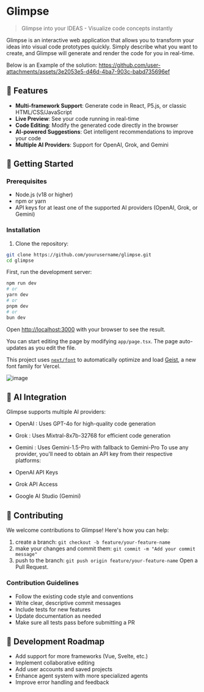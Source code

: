 # Glimpse

> Glimpse into your IDEAS - Visualize code concepts instantly

Glimpse is an interactive web application that allows you to transform your ideas into visual code prototypes quickly. Simply describe what you want to create, and Glimpse will generate and render the code for you in real-time.

Below is an Example of the solution:
https://github.com/user-attachments/assets/3e2053e5-d46d-4ba7-903c-babd735696ef


## 🌟 Features

- **Multi-framework Support**: Generate code in React, P5.js, or classic HTML/CSS/JavaScript
- **Live Preview**: See your code running in real-time
- **Code Editing**: Modify the generated code directly in the browser
- **AI-powered Suggestions**: Get intelligent recommendations to improve your code
- **Multiple AI Providers**: Support for OpenAI, Grok, and Gemini

## 🚀 Getting Started

### Prerequisites

- Node.js (v18 or higher)
- npm or yarn
- API keys for at least one of the supported AI providers (OpenAI, Grok, or Gemini)

### Installation

1. Clone the repository:

```bash
git clone https://github.com/yourusername/glimpse.git
cd glimpse
```

First, run the development server:

```bash
npm run dev
# or
yarn dev
# or
pnpm dev
# or
bun dev
```

Open [http://localhost:3000](http://localhost:3000) with your browser to see the result.

You can start editing the page by modifying `app/page.tsx`. The page auto-updates as you edit the file.

This project uses [`next/font`](https://nextjs.org/docs/app/building-your-application/optimizing/fonts) to automatically optimize and load [Geist](https://vercel.com/font), a new font family for Vercel.

![image](https://github.com/user-attachments/assets/4692ffb0-5613-4863-b6f8-610e7eef3cfb)

## 🧠 AI Integration
Glimpse supports multiple AI providers:

- OpenAI : Uses GPT-4o for high-quality code generation
- Grok : Uses Mixtral-8x7b-32768 for efficient code generation
- Gemini : Uses Gemini-1.5-Pro with fallback to Gemini-Pro
To use any provider, you'll need to obtain an API key from their respective platforms:

- OpenAI API Keys
- Grok API Access
- Google AI Studio (Gemini)
## 🤝 Contributing
We welcome contributions to Glimpse! Here's how you can help:

1. create a branch:
`git checkout -b feature/your-feature-name`
2. make your changes and commit them:
`git commit -m "Add your commit message"`
3. push to the branch:
`git push origin feature/your-feature-name`
Open a Pull Request.

### Contribution Guidelines
- Follow the existing code style and conventions
- Write clear, descriptive commit messages
- Include tests for new features
- Update documentation as needed
- Make sure all tests pass before submitting a PR
## 📝 Development Roadmap
- Add support for more frameworks (Vue, Svelte, etc.)
- Implement collaborative editing
- Add user accounts and saved projects
- Enhance agent system with more specialized agents
- Improve error handling and feedback
